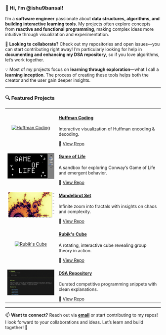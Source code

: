 ### 👋 Hi, I’m @ishu9bansal!  

I’m a **software engineer** passionate about **data structures, algorithms, and building interactive learning tools**. My projects often explore concepts from **reactive and functional programming**, making complex ideas more intuitive through visualization and experimentation.  

🚀 **Looking to collaborate?** Check out my repositories and open issues—you can start contributing right away! I’m particularly looking for help in **documenting and enhancing my DSA repository**, so if you love algorithms, let’s work together.  

💡 Most of my projects focus on **learning through exploration**—what I call a **learning inception**. The process of creating these tools helps both the creator and the user gain deeper insights.  

---

### 🔍 Featured Projects  
<div align="center">
    <table width="100%">
        <tr>
            <td width="33%" align="center">
                <a href="https://ishu9bansal.github.io/huffman" target="_blank"> <img src="https://raw.githubusercontent.com/ishu9bansal/huffman/master/thumbnail.png" width="200px" alt="Huffman Coding" /> </a>
            </td>
            <td>
                <h4><a href="https://ishu9bansal.github.io/huffman" target="_blank">Huffman Coding</a></h4>
                <p>Interactive visualization of Huffman encoding & decoding.</p>
                🔗 <a href="https://github.com/ishu9bansal/huffman" target="_blank">View Repo</a>
            </td>
        </tr>
        <tr>
            <td width="33%" align="center">
                <a href="https://ishu9bansal.github.io/game-of-life" target="_blank"> <img src="https://raw.githubusercontent.com/ishu9bansal/game-of-life/main/thumbnail.png" width="200px" alt="Game of Life" /> </a>
            </td>
            <td>
                <h4><a href="https://ishu9bansal.github.io/game-of-life" target="_blank">Game of Life</a></h4>
                <p>A sandbox for exploring Conway’s Game of Life and emergent behavior.</p>
                🔗 <a href="https://github.com/ishu9bansal/game-of-life" target="_blank">View Repo</a>
            </td>
        </tr>
        <tr>
            <td width="33%" align="center">
                <a href="https://ishu9bansal.github.io/mandelbrot" target="_blank"> <img src="https://raw.githubusercontent.com/ishu9bansal/mandelbrot/master/thumbnail.png" width="200px" alt="Mandelbrot Set" /> </a>
            </td>
            <td>
                <h4><a href="https://ishu9bansal.github.io/mandelbrot" target="_blank">Mandelbrot Set</a></h4>
                <p>Infinite zoom into fractals with insights on chaos and complexity.</p>
                🔗 <a href="https://github.com/ishu9bansal/mandelbrot" target="_blank">View Repo</a>
            </td>
        </tr>
        <tr>
            <td width="33%" align="center">
                <a href="https://ishu9bansal.github.io/rubik_cube/" target="_blank"> <img src="https://raw.githubusercontent.com/ishu9bansal/rubik_cube/master/thumbnail.png" width="200px" alt="Rubik's Cube" /> </a>
            </td>
            <td>
                <h4><a href="https://ishu9bansal.github.io/rubik_cube/" target="_blank">Rubik's Cube</a></h4>
                <p>A rotating, interactive cube revealing group theory in action.</p>
                🔗 <a href="https://github.com/ishu9bansal/rubik_cube" target="_blank">View Repo</a>
            </td>
        </tr>
        <tr>
            <td width="33%" align="center">
                <a href="https://ishu9bansal.github.io/ideone/" target="_blank"> <img src="https://raw.githubusercontent.com/ishu9bansal/ideone/master/thumbnail.png" width="200px" alt="DSA Repository" /> </a>
            </td>
            <td>
                <h4><a href="https://ishu9bansal.github.io/ideone/" target="_blank">DSA Repository</a></h4>
                <p>Curated competitive programming snippets with clean explanations.</p>
                🔗 <a href="https://github.com/ishu9bansal/ideone" target="_blank">View Repo</a>
            </td>
        </tr>
    </table>
</div>


---

📫 **Want to connect?** Reach out via **[email](mailto:ishubansal1400@gmail.com)** or start contributing to my repos!  
I look forward to your collaborations and ideas. Let’s learn and build together! 🚀  
